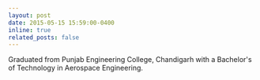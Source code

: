 ```yaml
---
layout: post
date: 2015-05-15 15:59:00-0400
inline: true
related_posts: false
---
```


Graduated from Punjab Engineering College, Chandigarh with a Bachelor's of Technology in Aerospace Engineering.
